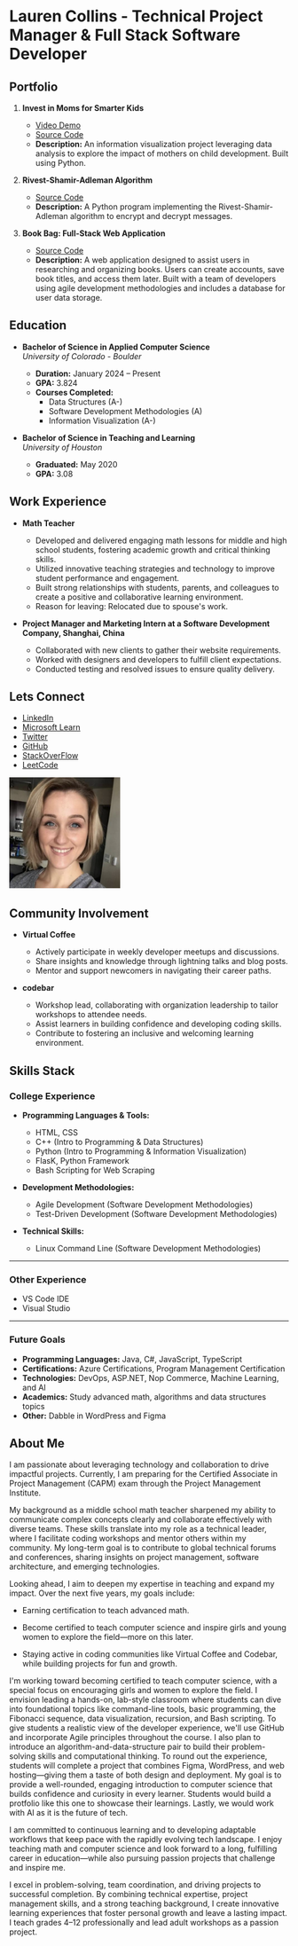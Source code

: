# Lauren Collins - Technical Project Manager & Full Stack Software Developer 

## Portfolio

1. **Invest in Moms for Smarter Kids**  
   - [Video Demo](https://youtu.be/_CuoAfAozsQ?si=tFwzSCvvpoZATqCe)  
   - [Source Code](https://github.com/LaurenC2022/-Invest-in-Moms-for-Smarter-Kids.git)  
   - **Description:** An information visualization project leveraging data analysis to explore the impact of mothers on child development. Built using Python.  

2. **Rivest-Shamir-Adleman Algorithm**  
   - [Source Code](https://github.com/LaurenC2022/encryption_RSA)  
   - **Description:** A Python program implementing the Rivest-Shamir-Adleman algorithm to encrypt and decrypt messages.  

3. **Book Bag: Full-Stack Web Application**  
   - [Source Code](https://github.com/LaurenC2022/Team_6_Group_Project.git)  
   - **Description:** A web application designed to assist users in researching and organizing books. Users can create accounts, save book titles, and access them later. Built with a team of developers using agile development methodologies and includes a database for user data storage. 

## Education

- **Bachelor of Science in Applied Computer Science**  
  *University of Colorado - Boulder*  
  - **Duration:** January 2024 – Present  
  - **GPA:** 3.824  
  - **Courses Completed:**  
    - Data Structures (A-)  
    - Software Development Methodologies (A)  
    - Information Visualization (A-)  

- **Bachelor of Science in Teaching and Learning**  
  *University of Houston*  
  - **Graduated:** May 2020  
  - **GPA:** 3.08  

## Work Experience

- **Math Teacher**  
  - Developed and delivered engaging math lessons for middle and high school students, fostering academic growth and critical thinking skills.  
  - Utilized innovative teaching strategies and technology to improve student performance and engagement.  
  - Built strong relationships with students, parents, and colleagues to create a positive and collaborative learning environment.  
  - Reason for leaving: Relocated due to spouse's work.
 
- **Project Manager and Marketing Intern at a Software Development Company, Shanghai, China**  
  - Collaborated with new clients to gather their website requirements.
  - Worked with designers and developers to fulfill client expectations. 
  - Conducted testing and resolved issues to ensure quality delivery.  

## Lets Connect 

- [LinkedIn](https://www.linkedin.com/in/laurencollins1190/)
- [Microsoft Learn](https://learn.microsoft.com/en-us/users/laurencollins-7920/)
- [Twitter](https://twitter.com/Home_At_Heart_)
- [GitHub](https://github.com/LaurenC2022)
- [StackOverFlow](https://stackoverflow.com/users/17926621/lauren-collins)
- [LeetCode](https://leetcode.com/u/NWsbAqZV89/)

<img src="./images/lauren-collins-logo.png" alt="Profile Picture" width="200" height="200"> 

## Community Involvement  

- **Virtual Coffee**  
  - Actively participate in weekly developer meetups and discussions.  
  - Share insights and knowledge through lightning talks and blog posts.  
  - Mentor and support newcomers in navigating their career paths.  

- **codebar**  
  - Workshop lead, collaborating with organization leadership to tailor workshops to attendee needs.  
  - Assist learners in building confidence and developing coding skills.  
  - Contribute to fostering an inclusive and welcoming learning environment.  

## Skills Stack

### College Experience  

- **Programming Languages & Tools:**  
  - HTML, CSS  
  - C++ (Intro to Programming & Data Structures)  
  - Python (Intro to Programming & Information Visualization)  
  - FlasK, Python Framework  
  - Bash Scripting for Web Scraping

- **Development Methodologies:**  
  - Agile Development (Software Development Methodologies)  
  - Test-Driven Development (Software Development Methodologies)  

- **Technical Skills:**  
  - Linux Command Line (Software Development Methodologies)  

---

### Other Experience  

- VS Code IDE  
- Visual Studio  

---

### Future Goals  

- **Programming Languages:** Java, C#, JavaScript, TypeScript  
- **Certifications:** Azure Certifications, Program Management Certification  
- **Technologies:** DevOps, ASP.NET, Nop Commerce, Machine Learning, and AI
- **Academics:** Study advanced math, algorithms and data structures topics
- **Other:** Dabble in WordPress and Figma  

## About Me 

I am passionate about leveraging technology and collaboration to drive impactful projects. Currently, I am preparing for the Certified Associate in Project Management (CAPM) exam through the Project Management Institute.

My background as a middle school math teacher sharpened my ability to communicate complex concepts clearly and collaborate effectively with diverse teams. These skills translate into my role as a technical leader, where I facilitate coding workshops and mentor others within my community. My long-term goal is to contribute to global technical forums and conferences, sharing insights on project management, software architecture, and emerging technologies.

Looking ahead, I aim to deepen my expertise in teaching and expand my impact. Over the next five years, my goals include:

- Earning certification to teach advanced math.

- Become certified to teach computer science and inspire girls and young women to explore the field—more on this later.

- Staying active in coding communities like Virtual Coffee and Codebar, while building projects for fun and growth.

I'm working toward becoming certified to teach computer science, with a special focus on encouraging girls and women to explore the field. I envision leading a hands-on, lab-style classroom where students can dive into foundational topics like command-line tools, basic programming, the Fibonacci sequence, data visualization, recursion, and Bash scripting. To give students a realistic view of the developer experience, we'll use GitHub and incorporate Agile principles throughout the course. I also plan to introduce an algorithm-and-data-structure pair to build their problem-solving skills and computational thinking. To round out the experience, students will complete a project that combines Figma, WordPress, and web hosting—giving them a taste of both design and deployment. My goal is to provide a well-rounded, engaging introduction to computer science that builds confidence and curiosity in every learner. Students would build a protfolio like this one to showcase their learnings. Lastly, we would work with AI as it is the future of tech. 

I am committed to continuous learning and to developing adaptable workflows that keep pace with the rapidly evolving tech landscape. I enjoy teaching math and computer science and look forward to a long, fulfilling career in education—while also pursuing passion projects that challenge and inspire me.

I excel in problem-solving, team coordination, and driving projects to successful completion. By combining technical expertise, project management skills, and a strong teaching background, I create innovative learning experiences that foster personal growth and leave a lasting impact. I teach grades 4–12 professionally and lead adult workshops as a passion project.
    
